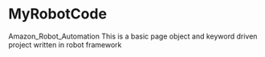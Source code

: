 # MyRobotCode
Amazon_Robot_Automation
This is a basic page object and keyword driven project written in robot framework
